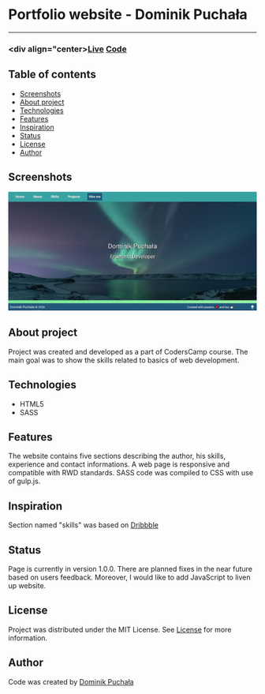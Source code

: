 # Portfolio website - Dominik Puchała
---
### <div align="center>[Live](https://suegro24.github.io/CodersCamp2020.Project.HTML-CSS.BusinessCard/)    [Code](https://github.com/Suegro24/CodersCamp2020.Project.HTML-CSS.BusinessCard)</div>  

## Table of contents
* [Screenshots](#screenshots)
* [About project](#about-project)
* [Technologies](#technologies)
* [Features](#features)
* [Inspiration](#inspiration)
* [Status](#status)
* [License](#license)
* [Author](#author)

## Screenshots
![alt text][project-screenshot-1]

## About project
Project was created and developed as a part of CodersCamp course. The main goal was to show the skills related to basics of web development.

## Technologies
* HTML5
* SASS

## Features
The website contains five sections describing the author, his skills, experience and contact informations. A web page is responsive and compatible with RWD standards. SASS code was compiled to CSS with use of gulp.js. 

## Inspiration
Section named "skills" was based on [Dribbble](https://dribbble.com/shots/4894403-Product-info-hover)

## Status
Page is currently in version 1.0.0. There are planned fixes in the near future based on users feedback. Moreover, I would like to add JavaScript to liven up website.

## License
Project was distributed under the MIT License. See [License](./LICENSE) for more information.

## Author
Code was created by [Dominik Puchała](https://github.com/Suegro24)


[project-screenshot-1]: assets/image/screenshot1.png "Strona startowa"